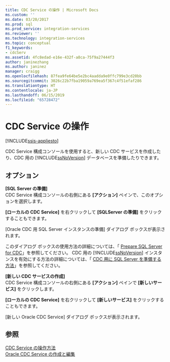```yaml
---
title: CDC Service の操作 | Microsoft Docs
ms.custom: ''
ms.date: 03/20/2017
ms.prod: sql
ms.prod_service: integration-services
ms.reviewer: ''
ms.technology: integration-services
ms.topic: conceptual
f1_keywords:
- cdcServ
ms.assetid: 4fc8edad-e16e-432f-a8ca-75f9a27444f3
author: janinezhang
ms.author: janinez
manager: craigg
ms.openlocfilehash: 87fea9fe64be5e2bc4aadda9e0ffc799e3cd20bb
ms.sourcegitcommit: 3026c22b7fba19059a769ea5f367c4f51efaf286
ms.translationtype: HT
ms.contentlocale: ja-JP
ms.lasthandoff: 06/15/2019
ms.locfileid: "65728472"
---
```

# <a name="work-with-cdc-services"></a>CDC Service の操作

[!INCLUDE[ssis-appliesto](../../includes/ssis-appliesto-ssvrpluslinux-asdb-asdw-xxx.md)]


  CDC Service 構成コンソールを使用すると、新しい CDC サービスを作成したり、CDC 用の [!INCLUDE[ssNoVersion](../../includes/ssnoversion-md.md)] データベースを準備したりできます。  
  
## <a name="options"></a>オプション  
 **[SQL Server の準備]**  
 CDC Service 構成コンソールの右側にある **[アクション]** ペインで、このオプションを選択します。  
  
 **[ローカルの CDC Service]** を右クリックして **[SQLServer の準備]** をクリックすることもできます。  
  
 [Oracle CDC 用 SQL Server インスタンスの準備] ダイアログ ボックスが表示されます。  
  
 このダイアログ ボックスの使用方法の詳細については、「 [Prepare SQL Server for CDC](../../integration-services/change-data-capture/prepare-sql-server-for-cdc.md)」を参照してください。 CDC 用の [!INCLUDE[ssNoVersion](../../includes/ssnoversion-md.md)] インスタンスを有効にする方法の詳細については、「 [CDC 用に SQL Server を準備する方法](../../integration-services/change-data-capture/how-to-prepare-sql-server-for-cdc.md)」を参照してください。  
  
 **[新しい CDC サービスの作成]**  
 CDC Service 構成コンソールの右側にある **[アクション]** ペインで **[新しいサービス]** をクリックします。  
  
 **[ローカルの CDC Service]** を右クリックして **[新しいサービス]** をクリックすることもできます。  
  
 [新しい Oracle CDC Service] ダイアログ ボックスが表示されます。  
  
## <a name="see-also"></a>参照  
 [CDC Service の操作方法](../../integration-services/change-data-capture/how-to-work-with-cdc-services.md)   
 [Oracle CDC Service の作成と編集](../../integration-services/change-data-capture/create-and-edit-an-oracle-cdc-service.md)  
  
  
